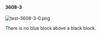 #### 3608-3
![test-3608-3-0.png](https://github.com/lil-lab/nlvr/raw/master/nlvr/test/images/5/test-3608-3-0.png "test-3608-3-0.png")

There is no blue block above a black block.